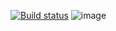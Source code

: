 [![Build status](https://ci.appveyor.com/api/projects/status/4q5j98bjo4slbhg8?svg=true)](https://ci.appveyor.com/project/Mellisana/meet)
![image](https://github.com/user-attachments/assets/33d5942e-d70e-4ff6-b2bc-e43f910bdee4)
